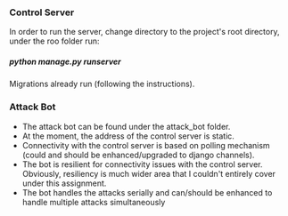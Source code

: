### Control Server
In order to run the server, change directory to the 
project's root directory, under the roo folder run:
##### python manage.py runserver

Migrations already run (following the instructions).


### Attack Bot
* The attack bot can be found under the attack_bot folder.
* At the moment, the address of the control server is static.
* Connectivity with the control server is based on polling 
mechanism (could and should be enhanced/upgraded to django channels).
* The bot is resilient for connectivity issues with the control server.
Obviously, resiliency is much wider area that I couldn't entirely cover under this assignment.
* The bot handles the attacks serially and can/should be enhanced to handle multiple attacks simultaneously  
